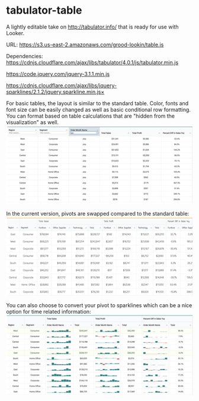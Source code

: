 # tabulator-table

A lightly editable take on http://tabulator.info/ that is ready for use with Looker.

URL: https://s3.us-east-2.amazonaws.com/grood-lookin/table.js

Dependencies:
https://cdnjs.cloudflare.com/ajax/libs/tabulator/4.0.1/js/tabulator.min.js

https://code.jquery.com/jquery-3.1.1.min.js

https://cdnjs.cloudflare.com/ajax/libs/jquery-sparklines/2.1.2/jquery.sparkline.min.js×

For basic tables, the layout is similar to the standard table. Color, fonts and font size can be easily changed as well as basic conditional row formatting. You can format based on table calculations that are "hidden from the visualization" as well.
![Screenshot](basic1.png)

In the current version, pivots are swapped compared to the standard table:
![Screenshot](basic.png)

You can also choose to convert your pivot to sparklines which can be a nice option for time related information:
![Screenshot](sparky.png)
      

